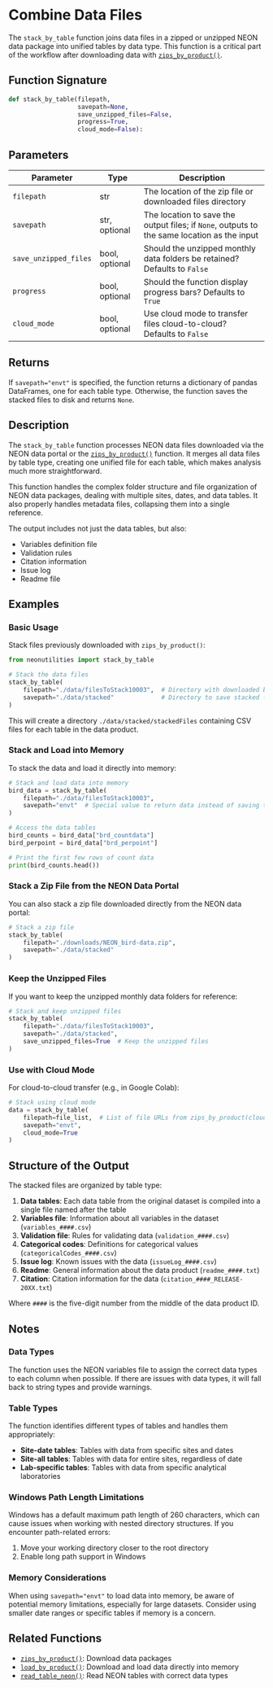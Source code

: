 # Combine Data Files

The `stack_by_table` function joins data files in a zipped or unzipped NEON data package into unified tables by data type. This function is a critical part of the workflow after downloading data with [`zips_by_product()`](zips_by_product.md).

## Function Signature

```python
def stack_by_table(filepath,
                   savepath=None,
                   save_unzipped_files=False,
                   progress=True,
                   cloud_mode=False):
```

## Parameters

| Parameter | Type | Description |
|-----------|------|-------------|
| `filepath` | str | The location of the zip file or downloaded files directory |
| `savepath` | str, optional | The location to save the output files; if `None`, outputs to the same location as the input |
| `save_unzipped_files` | bool, optional | Should the unzipped monthly data folders be retained? Defaults to `False` |
| `progress` | bool, optional | Should the function display progress bars? Defaults to `True` |
| `cloud_mode` | bool, optional | Use cloud mode to transfer files cloud-to-cloud? Defaults to `False` |

## Returns

If `savepath="envt"` is specified, the function returns a dictionary of pandas DataFrames, one for each table type. Otherwise, the function saves the stacked files to disk and returns `None`.

## Description

The `stack_by_table` function processes NEON data files downloaded via the NEON data portal or the [`zips_by_product()`](zips_by_product.md) function. It merges all data files by table type, creating one unified file for each table, which makes analysis much more straightforward.

This function handles the complex folder structure and file organization of NEON data packages, dealing with multiple sites, dates, and data tables. It also properly handles metadata files, collapsing them into a single reference.

The output includes not just the data tables, but also:
- Variables definition file
- Validation rules
- Citation information
- Issue log
- Readme file

## Examples

### Basic Usage

Stack files previously downloaded with `zips_by_product()`:

```python
from neonutilities import stack_by_table

# Stack the data files
stack_by_table(
    filepath="./data/filesToStack10003",  # Directory with downloaded bird data
    savepath="./data/stacked"             # Directory to save stacked files
)
```

This will create a directory `./data/stacked/stackedFiles` containing CSV files for each table in the data product.

### Stack and Load into Memory

To stack the data and load it directly into memory:

```python
# Stack and load data into memory
bird_data = stack_by_table(
    filepath="./data/filesToStack10003",
    savepath="envt"  # Special value to return data instead of saving to disk
)

# Access the data tables
bird_counts = bird_data["brd_countdata"]
bird_perpoint = bird_data["brd_perpoint"]

# Print the first few rows of count data
print(bird_counts.head())
```

### Stack a Zip File from the NEON Data Portal

You can also stack a zip file downloaded directly from the NEON data portal:

```python
# Stack a zip file
stack_by_table(
    filepath="./downloads/NEON_bird-data.zip",
    savepath="./data/stacked"
)
```

### Keep the Unzipped Files

If you want to keep the unzipped monthly data folders for reference:

```python
# Stack and keep unzipped files
stack_by_table(
    filepath="./data/filesToStack10003",
    savepath="./data/stacked",
    save_unzipped_files=True  # Keep the unzipped files
)
```

### Use with Cloud Mode

For cloud-to-cloud transfer (e.g., in Google Colab):

```python
# Stack using cloud mode
data = stack_by_table(
    filepath=file_list,  # List of file URLs from zips_by_product(cloud_mode=True)
    savepath="envt",
    cloud_mode=True
)
```

## Structure of the Output

The stacked files are organized by table type:

1. **Data tables**: Each data table from the original dataset is compiled into a single file named after the table
2. **Variables file**: Information about all variables in the dataset (`variables_####.csv`)
3. **Validation file**: Rules for validating data (`validation_####.csv`)
4. **Categorical codes**: Definitions for categorical values (`categoricalCodes_####.csv`)
5. **Issue log**: Known issues with the data (`issueLog_####.csv`)
6. **Readme**: General information about the data product (`readme_####.txt`)
7. **Citation**: Citation information for the data (`citation_####_RELEASE-20XX.txt`)

Where `####` is the five-digit number from the middle of the data product ID.

## Notes

### Data Types

The function uses the NEON variables file to assign the correct data types to each column when possible. If there are issues with data types, it will fall back to string types and provide warnings.

### Table Types

The function identifies different types of tables and handles them appropriately:

- **Site-date tables**: Tables with data from specific sites and dates
- **Site-all tables**: Tables with data for entire sites, regardless of date
- **Lab-specific tables**: Tables with data from specific analytical laboratories

### Windows Path Length Limitations

Windows has a default maximum path length of 260 characters, which can cause issues when working with nested directory structures. If you encounter path-related errors:

1. Move your working directory closer to the root directory
2. Enable long path support in Windows

### Memory Considerations

When using `savepath="envt"` to load data into memory, be aware of potential memory limitations, especially for large datasets. Consider using smaller date ranges or specific tables if memory is a concern.

## Related Functions

- [`zips_by_product()`](zips_by_product.md): Download data packages
- [`load_by_product()`](load_by_product.md): Download and load data directly into memory
- [`read_table_neon()`](../processing/read_table_neon.md): Read NEON tables with correct data types
